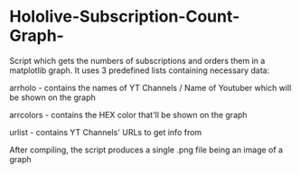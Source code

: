 # Hololive-Subscription-Count-Graph-
Script which gets the numbers of subscriptions and orders them in a matplotlib graph.
It uses 3 predefined lists containing necessary data:

arrholo - contains the names of YT Channels / Name of Youtuber which will be shown on the graph

arrcolors - contains the HEX color that'll be shown on the graph

urlist - contains YT Channels' URLs to get info from

After compiling, the script produces a single .png file being an image of a graph
